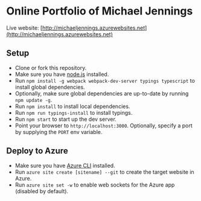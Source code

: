 # Online Portfolio of Michael Jennings
Live website: [http://michaeljennings.azurewebsites.net](http://michaeljennings.azurewebsites.net)

## Setup
- Clone or fork this repository.
- Make sure you have [node.js](https://nodejs.org/) installed.
- Run `npm install -g webpack webpack-dev-server typings typescript` to install global dependencies.
- Optionally, make sure global dependencies are up-to-date by running `npm update -g`.
- Run `npm install` to install local dependencies.
- Run `npm run typings-install` to install typings.
- Run `npm start` to start up the dev server.
- Point your browser to `http://localhost:3000`. Optionally, specify a port by supplying the `PORT` env variable.

## Deploy to Azure
- Make sure you have [Azure CLI](https://azure.microsoft.com/en-us/documentation/articles/xplat-cli-install/) installed.
- Run `azure site create [sitename] --git` to create the target website in Azure.
- Run `azure site set -w` to enable web sockets for the Azure app (disabled by default).
